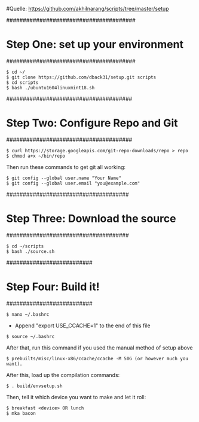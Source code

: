 #Quelle: https://github.com/akhilnarang/scripts/tree/master/setup

#######################################
#  Step One: set up your environment  #
#######################################

```
$ cd ~/
$ git clone https://github.com/dback31/setup.git scripts
$ cd scripts
$ bash ./ubuntu1604linuxmint18.sh
```

######################################
#  Step Two: Configure Repo and Git  #
######################################

```
$ curl https://storage.googleapis.com/git-repo-downloads/repo > repo
$ chmod a+x ~/bin/repo
```

Then run these commands to get git all working:
```
$ git config --global user.name "Your Name"
$ git config --global user.email "you@example.com"
```

#####################################
#  Step Three: Download the source  #
#####################################

```
$ cd ~/scripts
$ bash ./source.sh
```

##########################
#  Step Four: Build it!  #
##########################

```
$ nano ~/.bashrc
```
- Append "export USE_CCACHE=1" to the end of this file
```
$ source ~/.bashrc
```

After that, run this command if you used the manual method of setup above
```
$ prebuilts/misc/linux-x86/ccache/ccache -M 50G (or however much you want).
```

After this, load up the compilation commands:
```
$ . build/envsetup.sh
```

Then, tell it which device you want to make and let it roll:
```
$ breakfast <device> OR lunch
$ mka bacon
```
